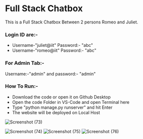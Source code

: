 # Full Stack Chatbox 
This is  a Full Stack Chatbox Between 2 persons Romeo and Juliet.
<br><h3 >Login ID are:-</h3>
- Username-"juliet@iit" Password:- "abc"
- Username-"romeo@iit" Password:- "abc"
<h3>For Admin Tab:-</h3>
Username:-"admin" and password:- "admin"
<br><h3>How To Run:-</h3>

* Download the code or open it on Github Desktop
* Open the code Folder in VS-Code and open Terminal here
* Type "python manage.py runserver" and hit Enter
* The website will be deployed on Local Host

![Screenshot (73)](https://user-images.githubusercontent.com/69843921/116813584-ff6e3980-ab71-11eb-8d7d-fb83a816edd7.png)

![Screenshot (74)](https://user-images.githubusercontent.com/69843921/116813592-0bf29200-ab72-11eb-80a7-c92dfa710a22.png)
![Screenshot (75)](https://user-images.githubusercontent.com/69843921/116813593-0d23bf00-ab72-11eb-903f-ebfee6c2c178.png)
![Screenshot (76)](https://user-images.githubusercontent.com/69843921/116813595-0e54ec00-ab72-11eb-8c8f-1bf34f81ab08.png)
